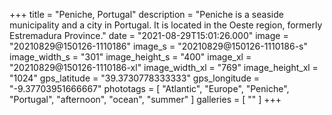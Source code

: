 +++
title = "Peniche, Portugal"
description = "Peniche is a seaside municipality and a city in Portugal. It is located in the Oeste region, formerly Estremadura Province."
date = "2021-08-29T15:01:26.000"
image = "20210829@150126-1110186"
image_s = "20210829@150126-1110186-s"
image_width_s = "301"
image_height_s = "400"
image_xl = "20210829@150126-1110186-xl"
image_width_xl = "769"
image_height_xl = "1024"
gps_latitude = "39.3730778333333"
gps_longitude = "-9.37703951666667"
phototags = [ "Atlantic", "Europe", "Peniche", "Portugal", "afternoon", "ocean", "summer" ]
galleries = [ "" ]
+++

